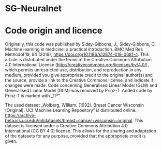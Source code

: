 # SG-Neuralnet

Code origin and licence
=======================

Originally, this code was published by Sidey-Gibbons, J., Sidey-Gibbons, C. Machine learning in medicine: a practical introduction. BMC Med Res Methodol 19, 64 (2019), https://doi.org/10.1186/s12874-019-0681-4. This article is distributed under the terms of the Creative Commons Attribution 4.0 International License (http://creativecommons.org/licenses/by/4.0/), which permits unrestricted use, distribution, and reproduction in any medium, provided you give appropriate credit to the original author(s) and the source, provide a link to the Creative Commons license, and indicate if changes were made.
Code concerning Generalised Linear Model (GLM) and Generalised Linear Model (GLM) was removed by Prinz-T.
Added code by Prinz-T is marked with „TP“.

The used dataset „Wolberg, WIlliam. (1992). Breast Cancer Wisconsin (Original). UCI Machine Learning Repository” is distributed online: https://archive-beta.ics.uci.edu/ml/datasets/breast+cancer+wisconsin+original.
This dataset is licensed under a Creative Commons Attribution 4.0 International (CC BY 4.0) license. This allows for the sharing and adaptation of the datasets for any purpose, provided that the appropriate credit is given.
